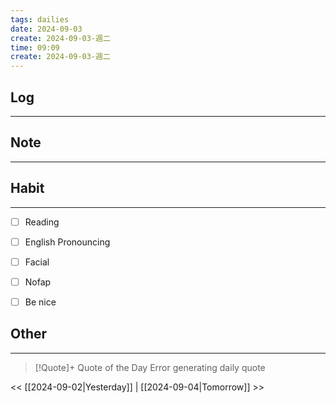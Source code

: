 ```yaml
---
tags: dailies  
date: 2024-09-03
create: 2024-09-03-週二
time: 09:09
create: 2024-09-03-週二
---
```


## Log
---


## Note
---


## Habit
---
- [ ] Reading
- [ ] English Pronouncing
- [ ] Facial
- [ ] Nofap
- [ ] Be nice


## Other
---

> [!Quote]+ Quote of the Day
> Error generating daily quote

<< [[2024-09-02|Yesterday]] | [[2024-09-04|Tomorrow]] >>